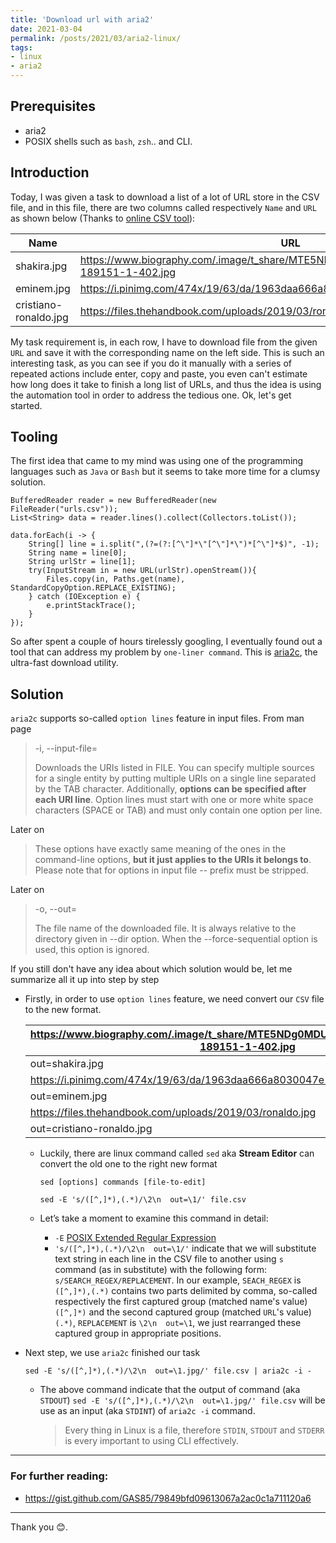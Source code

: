 ```yaml
---
title: 'Download url with aria2'
date: 2021-03-04
permalink: /posts/2021/03/aria2-linux/
tags:
- linux
- aria2
---
```


## Prerequisites

- aria2
- POSIX shells such as `bash`, `zsh`.. and CLI.

## Introduction

Today, I was given a task to download a list of a lot of URL store in the CSV file, and in this file, there are two columns called respectively `Name` and `URL` as shown below (Thanks to [online CSV tool](https://www.convertcsv.com/csv-to-markdown.htm)):

|Name         |URL                        |
|-------------|---------------------------|
|shakira.jpg  |https://www.biography.com/.image/t_share/MTE5NDg0MDU0NzExNDA0MDQ3/shakira-189151-1-402.jpg|
|eminem.jpg   |https://i.pinimg.com/474x/19/63/da/1963daa666a8030047e2a9f13beb6975.jpg|
|cristiano-ronaldo.jpg|https://files.thehandbook.com/uploads/2019/03/ronaldo.jpg|

My task requirement is, in each row, I have to download file from the given `URL` and save it with the corresponding name on the left side. This is such an interesting task, as you can see if you do it manually with a series of repeated actions include enter, copy and paste, you even can't estimate how long does it take to finish a long list of URLs, and thus the idea is using the automation tool in order to address the tedious one. Ok, let's get started.
    
## Tooling

The first idea that came to my mind was using one of the programming languages such as `Java` or `Bash` but it seems to take more time for a clumsy solution. 

```shell
BufferedReader reader = new BufferedReader(new FileReader("urls.csv"));
List<String> data = reader.lines().collect(Collectors.toList());

data.forEach(i -> {
    String[] line = i.split(",(?=(?:[^\"]*\"[^\"]*\")*[^\"]*$)", -1);
    String name = line[0];
    String urlStr = line[1];
    try(InputStream in = new URL(urlStr).openStream()){
        Files.copy(in, Paths.get(name), StandardCopyOption.REPLACE_EXISTING);
    } catch (IOException e) {
        e.printStackTrace();
    }
});
```

So after spent a couple of hours tirelessly googling, I eventually found out a tool that can address my problem by `one-liner command`. This is [aria2c](https://github.com/aria2/aria2), the ultra-fast download utility.

## Solution

`aria2c` supports so-called `option lines` feature in input files. From man page
> -i, --input-file=
> 
> Downloads the URIs listed in FILE. You can specify multiple sources for a single entity by putting multiple URIs on a single line separated by the TAB character. Additionally, **options can be specified after each URI line**. Option lines must start with one or more white space characters (SPACE or TAB) and must only contain one option per line.

Later on

> These options have exactly same meaning of the ones in the command-line options, **but it just applies to the URIs it belongs to**. Please note that for options in input file -- prefix must be stripped.

Later on

>  -o, --out=<FILE>
> 
>The  file  name  of  the downloaded file.  It is always relative to the directory given in --dir option.  When the --force-sequential option is used, this option is ignored.

If you still don't have any idea about which solution would be, let me summarize all it up into step by step

- Firstly, in order to use `option lines` feature, we need convert our `CSV` file to the new format.

    |https://www.biography.com/.image/t_share/MTE5NDg0MDU0NzExNDA0MDQ3/shakira-189151-1-402.jpg|                                                                                        |
    |------------------------------------------------------------------------------------------|----------------------------------------------------------------------------------------------|
    |   out=shakira.jpg                                                                           |                                                                                              |
    |https://i.pinimg.com/474x/19/63/da/1963daa666a8030047e2a9f13beb6975.jpg                   |                                                                                              |
    |   out=eminem.jpg                                                                            |                                                                                              |
    |https://files.thehandbook.com/uploads/2019/03/ronaldo.jpg                                 |                                                                                              |
    |out=cristiano-ronaldo.jpg                                                                 |         
  
    - Luckily, there are linux command called `sed` aka **Stream Editor** can convert the old one to the right new format
    
        ```shell
        sed [options] commands [file-to-edit]
        ```
        ```shell
        sed -E 's/([^,]*),(.*)/\2\n  out=\1/' file.csv
        ```
  
    - Let’s take a moment to examine this command in detail:
        - `-E` [POSIX Extended Regular Expression](https://www.regular-expressions.info/posix.html)
        - `'s/([^,]*),(.*)/\2\n  out=\1/'` indicate that we will substitute text string in each line in the CSV file to another using `s` command (as in substitute) with the following form: `s/SEARCH_REGEX/REPLACEMENT`. In our example, `SEACH_REGEX` is `([^,]*),(.*)` contains two parts delimited by comma, so-called respectively the first captured group (matched name's value) `([^,]*)` and the second captured group (matched `URL`'s value) `(.*)`, `REPLACEMENT` is `\2\n  out=\1`, we just rearranged these captured group in appropriate positions.


- Next step, we use `aria2c` finished our task
    ```shell
    sed -E 's/([^,]*),(.*)/\2\n  out=\1.jpg/' file.csv | aria2c -i -
    ```
    - The above command indicate that the output of command (aka `STDOUT`) `sed -E 's/([^,]*),(.*)/\2\n  out=\1.jpg/' file.csv` will be use as an input (aka `STDINT`) of `aria2c -i` command.
        > Every thing in Linux is a file, therefore `STDIN`, `STDOUT` and `STDERR` is every important to using CLI effectively. 
  

---------------------

### For further reading:

- https://gist.github.com/GAS85/79849bfd09613067a2ac0c1a711120a6
-----------------------------------

Thank you :blush:.